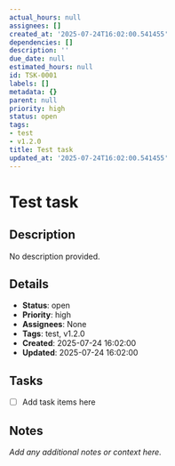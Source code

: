 ```yaml
---
actual_hours: null
assignees: []
created_at: '2025-07-24T16:02:00.541455'
dependencies: []
description: ''
due_date: null
estimated_hours: null
id: TSK-0001
labels: []
metadata: {}
parent: null
priority: high
status: open
tags:
- test
- v1.2.0
title: Test task
updated_at: '2025-07-24T16:02:00.541455'
---
```


# Test task

## Description
No description provided.

## Details
- **Status**: open
- **Priority**: high
- **Assignees**: None
- **Tags**: test, v1.2.0
- **Created**: 2025-07-24 16:02:00
- **Updated**: 2025-07-24 16:02:00

## Tasks
- [ ] Add task items here

## Notes
_Add any additional notes or context here._
